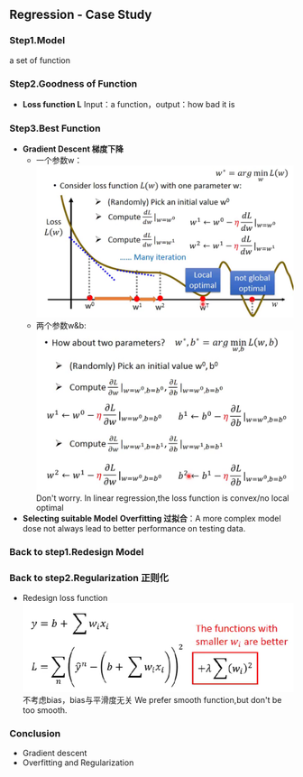 ## Regression - Case Study
### Step1.Model
  a set of function
### Step2.Goodness of Function  
+ **Loss function L**
Input：a function，output：how bad it is
### Step3.Best Function
+ **Gradient Descent 梯度下降**
  + 一个参数w：
![图片alt](.\Image\Reg1.png)
  + 两个参数w&b:
![图片alt](.\Image\Reg2.png)
Don't worry. In linear regression,the loss function is convex/no local optimal
+ **Selecting suitable Model**
**Overfitting 过拟合**：A more complex model dose not always lead to better performance on testing data.
### Back to step1.Redesign Model
### Back to step2.Regularization 正则化
+ Redesign loss function
![图片alt](.\Image\Reg3.png)
不考虑bias，bias与平滑度无关
We prefer smooth function,but don't be too smooth.
### Conclusion
+ Gradient descent
+ Overfitting and Regularization
